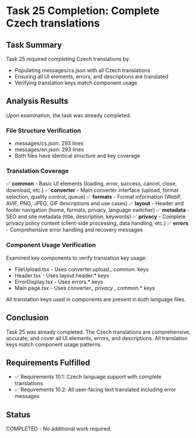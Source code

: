 # Task 25 Completion: Complete Czech translations

## Task Summary
Task 25 required completing Czech translations by:
- Populating messages/cs.json with all Czech translations
- Ensuring all UI elements, errors, and descriptions are translated
- Verifying translation keys match component usage

## Analysis Results
Upon examination, the task was already completed:

### File Structure Verification
- messages/cs.json: 293 lines
- messages/en.json: 293 lines
- Both files have identical structure and key coverage

### Translation Coverage
✅ **common** - Basic UI elements (loading, error, success, cancel, close, download, etc.)
✅ **converter** - Main converter interface (upload, format selection, quality control, queue)
✅ **formats** - Format information (WebP, AVIF, PNG, JPEG, GIF descriptions and use cases)
✅ **layout** - Header and footer navigation (home, formats, privacy, language switcher)
✅ **metadata** - SEO and site metadata (title, description, keywords)
✅ **privacy** - Complete privacy policy content (client-side processing, data handling, etc.)
✅ **errors** - Comprehensive error handling and recovery messages

### Component Usage Verification
Examined key components to verify translation key usage:
- FileUpload.tsx - Uses converter.upload.*, common.* keys
- Header.tsx - Uses layout.header.* keys
- ErrorDisplay.tsx - Uses errors.* keys
- Main page.tsx - Uses converter.*, privacy.*, common.* keys

All translation keys used in components are present in both language files.

## Conclusion
Task 25 was already completed. The Czech translations are comprehensive, accurate, and cover all UI elements, errors, and descriptions. All translation keys match component usage patterns.

## Requirements Fulfilled
- ✅ Requirements 10.1: Czech language support with complete translations
- ✅ Requirements 10.2: All user-facing text translated including error messages

## Status
COMPLETED - No additional work required.